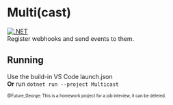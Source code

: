 # Multi(cast)

[![.NET](https://github.com/GeorgePetri/Multicast/actions/workflows/dotnet.yml/badge.svg)](https://github.com/GeorgePetri/Multicast/actions/workflows/dotnet.yml)  
Register webhooks and send events to them.

## Running 
Use the build-in VS Code launch.json  
**Or** run `dotnet run --project Multicast`

<sub><sup>@Future_George: This is a homework project for a job inteview, it can be deleted.<sup><sub>
